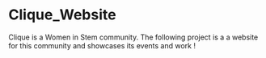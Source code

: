 # Clique_Website
Clique is a Women in Stem community. The following project is a a website for this community and showcases its events and work !
